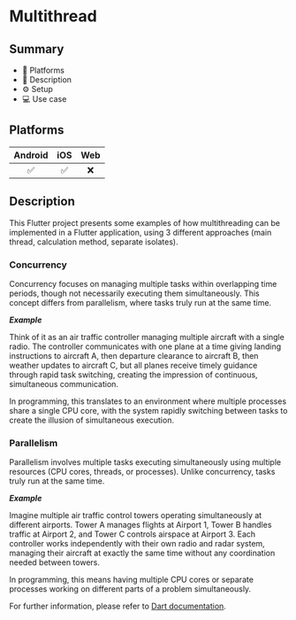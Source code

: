 # Multithread

## Summary
- 🚀 Platforms
- 📃 Description
- ⚙️ Setup
- 💻 Use case

## Platforms
| Android | iOS | Web |
|:-------:|:---:|:---:|
|    ✅    |  ✅  |  ❌  |

## Description

This Flutter project presents some examples of how multithreading can be implemented in a Flutter application, using 3 different approaches (main thread, calculation method, separate isolates).

### Concurrency

Concurrency focuses on managing multiple tasks within overlapping time periods, though not necessarily executing them simultaneously. This concept differs from parallelism, where tasks truly run at the same time.

***Example***

Think of it as an air traffic controller managing multiple aircraft with a single radio. The controller communicates with one plane at a time giving landing instructions to aircraft A, then departure clearance to aircraft B, then weather updates to aircraft C, but all planes receive timely guidance through rapid task switching, creating the impression of continuous, simultaneous communication. 

In programming, this translates to an environment where multiple processes share a single CPU core, with the system rapidly switching between tasks to create the illusion of simultaneous execution.

### Parallelism

Parallelism involves multiple tasks executing simultaneously using multiple resources (CPU cores, threads, or processes). Unlike concurrency, tasks truly run at the same time.

***Example***

Imagine multiple air traffic control towers operating simultaneously at different airports. Tower A manages flights at Airport 1, Tower B handles traffic at Airport 2, and Tower C controls airspace at Airport 3. Each controller works independently with their own radio and radar system, managing their aircraft at exactly the same time without any coordination needed between towers.

In programming, this means having multiple CPU cores or separate processes working on different parts of a problem simultaneously.

For further information, please refer to [Dart documentation](https://dart.dev/language/concurrency).